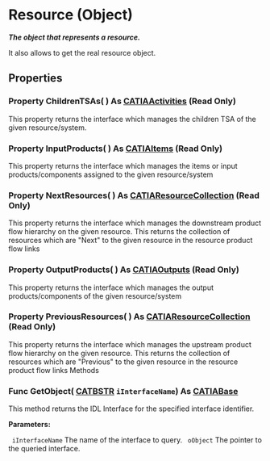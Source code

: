 # Resource (Object)

**_The object that represents a resource._**

It also allows to get the real resource object.

## Properties

### Property **ChildrenTSAs**( ) As [CATIAActivities](../DMAPSInterfaces/interface_Activities_22374.md) (Read Only)

This property returns the interface which manages the children TSA of the given resource/system.  
### Property **InputProducts**( ) As [CATIAItems](../DMAPSInterfaces/interface_Items_5808.md) (Read Only)

This property returns the interface which manages the items or input products/components assigned to the given resource/system  
### Property **NextResources**( ) As [CATIAResourceCollection](../DMAPSInterfaces/interface_ResourceCollection_69820.md) (Read Only)

This property returns the interface which manages the downstream product flow hierarchy on the given resource. This returns the collection of resources which are "Next" to the given resource in the resource product flow links  
### Property **OutputProducts**( ) As [CATIAOutputs](../DMAPSInterfaces/interface_Outputs_11794.md) (Read Only)

This property returns the interface which manages the output products/components of the given resource/system  
### Property **PreviousResources**( ) As [CATIAResourceCollection](../DMAPSInterfaces/interface_ResourceCollection_69820.md) (Read Only)

This property returns the interface which manages the upstream product flow hierarchy on the given resource. This returns the collection of resources which are "Previous" to the given resource in the resource product flow links  Methods

### Func **GetObject**( [CATBSTR](../System/typedef_CATBSTR_8129.md)  `iInterfaceName`) As [CATIABase](../System/interface_AnyObject_17321.md)

This method returns the IDL Interface for the specified interface identifier.

**Parameters:**

` iInterfaceName`      The name of the interface to query.
` oObject`      The pointer to the queried interface.